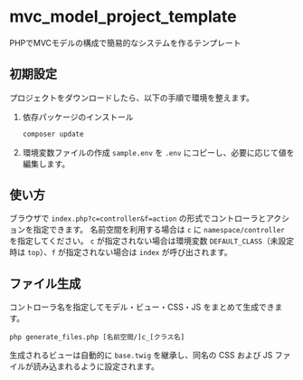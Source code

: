 # mvc_model_project_template
PHPでMVCモデルの構成で簡易的なシステムを作るテンプレート

## 初期設定

プロジェクトをダウンロードしたら、以下の手順で環境を整えます。

1. 依存パッケージのインストール
   ```sh
   composer update
   ```
2. 環境変数ファイルの作成
   `sample.env` を `.env` にコピーし、必要に応じて値を編集します。

## 使い方

ブラウザで `index.php?c=controller&f=action` の形式でコントローラとアクションを指定できます。
名前空間を利用する場合は `c` に `namespace/controller` を指定してください。
`c` が指定されない場合は環境変数 `DEFAULT_CLASS`（未設定時は `top`）、`f` が指定されない場合は `index` が呼び出されます。

## ファイル生成

コントローラ名を指定してモデル・ビュー・CSS・JS をまとめて生成できます。

```
php generate_files.php [名前空間/]c_[クラス名]
```

生成されるビューは自動的に `base.twig` を継承し、同名の CSS および JS ファイルが読み込まれるように設定されます。

